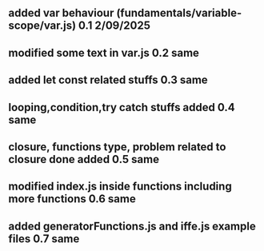 ## added var behaviour (fundamentals/variable-scope/var.js) 0.1 2/09/2025
## modified some text in var.js 0.2 same
## added let const related stuffs 0.3 same
## looping,condition,try catch stuffs added 0.4 same
## closure, functions type, problem related to closure done added 0.5 same
## modified index.js inside functions including more functions 0.6 same
## added generatorFunctions.js and iffe.js example files 0.7 same
